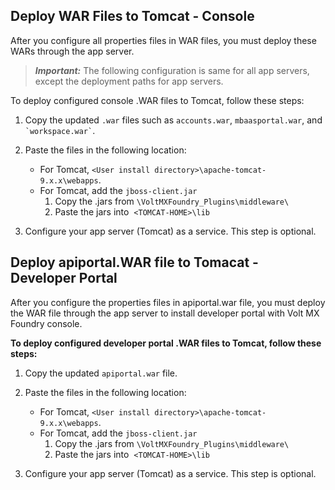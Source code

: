                             

Deploy WAR Files to Tomcat - Console
------------------------------------

After you configure all properties files in WAR files, you must deploy these WARs through the app server.

> **_Important:_** The following configuration is same for all app servers, except the deployment paths for app servers.

To deploy configured console .WAR files to Tomcat, follow these steps:

1.  Copy the updated `.war` files such as `accounts.war`, `mbaasportal.war`, and `` `workspace.war` ``.
2.  Paste the files in the following location:
    *   For Tomcat, `<User install directory>\apache-tomcat-9.x.x\webapps`.
    *   For Tomcat, add the `jboss-client.jar`
        1.  Copy the .jars from `\VoltMXFoundry_Plugins\middleware\`
        2.  Paste the jars into  `<TOMCAT-HOME>\lib`  
            
3.  Configure your app server (Tomcat) as a service. This step is optional.

Deploy apiportal.WAR file to Tomacat - Developer Portal
-------------------------------------------------------

After you configure the properties files in apiportal.war file, you must deploy the WAR file through the app server to install developer portal with Volt MX Foundry console.

**To deploy configured developer portal .WAR files to Tomcat, follow these steps:**

1.  Copy the updated `apiportal.war` file.
2.  Paste the files in the following location:
    *   For Tomcat, `<User install directory>\apache-tomcat-9.x.x\webapps`.
    *   For Tomcat, add the `jboss-client.jar`
        1.  Copy the .jars from `\VoltMXFoundry_Plugins\middleware\`
        2.  Paste the jars into  `<TOMCAT-HOME>\lib`  
            
3.  Configure your app server (Tomcat) as a service. This step is optional.
